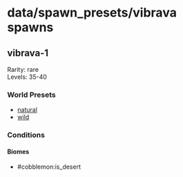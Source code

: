 # data/spawn_presets/vibrava spawns  
  
## vibrava-1  
Rarity: rare  
Levels: 35-40  
  
### World Presets  
* [natural](/data/world_presets/natural.md)  
* [wild](/data/world_presets/wild.md)  
  
### Conditions  
  
#### Biomes  
  * #cobblemon:is_desert
  
